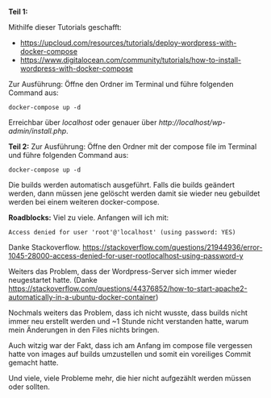 **Teil 1:**

Mithilfe dieser Tutorials geschafft:

* https://upcloud.com/resources/tutorials/deploy-wordpress-with-docker-compose
* https://www.digitalocean.com/community/tutorials/how-to-install-wordpress-with-docker-compose


Zur Ausführung:
Öffne den Ordner im Terminal und führe folgenden Command aus:
```
docker-compose up -d
```
Erreichbar über *localhost* oder genauer über *http://localhost/wp-admin/install.php*.

**Teil 2:**
Zur Ausführung:
Öffne den Ordner mit der compose file im Terminal und führe folgenden Command aus:
```
docker-compose up -d
```
Die builds werden automatisch ausgeführt. Falls die builds geändert werden, dann müssen jene gelöscht werden damit sie wieder neu gebuildet werden bei einem weiteren docker-compose.

**Roadblocks:**
Viel zu viele. Anfangen will ich mit: 
```
Access denied for user 'root'@'localhost' (using password: YES)
```
Danke Stackoverflow. https://stackoverflow.com/questions/21944936/error-1045-28000-access-denied-for-user-rootlocalhost-using-password-y

Weiters das Problem, dass der Wordpress-Server sich immer wieder neugestartet hatte. (Danke https://stackoverflow.com/questions/44376852/how-to-start-apache2-automatically-in-a-ubuntu-docker-container)

Nochmals weiters das Problem, dass ich nicht wusste, dass builds nicht immer neu erstellt werden und ~1 Stunde nicht verstanden hatte, warum mein Änderungen in den Files nichts bringen.

Auch witzig war der Fakt, dass ich am Anfang im compose file vergessen hatte von images auf builds umzustellen und somit ein voreiliges Commit gemacht hatte.

Und viele, viele Probleme mehr, die hier nicht aufgezählt werden müssen oder sollten.
